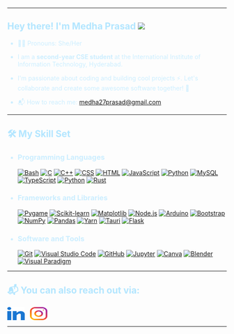

<!---
medha2716/medha2716 is a ✨ special ✨ repository because its `README.md` (this file) appears on your GitHub profile.
You can click the Preview link to take a look at your changes.
--->
---

<div style="color: #b3e6ff ;">

## Hey there! I'm Medha Prasad <img src="https://media.giphy.com/media/hvRJCLFzcasrR4ia7z/giphy.gif" width="25px"></a>
<div align="left" style="font-size: 90%;" >


</div>




<div style="color: #cceeff ;" >

- 👩‍🎓 Pronouns: She/Her

- I am a **second-year CSE student** at the International Institute of Information Technology, Hyderabad.
- I'm passionate about coding and building cool projects ⚡. Let's collaborate and create some awesome software together! 🚀

- 📬 How to reach me: [medha27prasad@gmail.com](mailto:medha27prasad@gmail.com)


</div>

---

<div style="color: #b3e6ff ;">

## 🛠️ My Skill Set

</div>





<ul style="color: #cceeff ;">
<li>
    <h3>Programming Languages</h3>
    <p>
        <a href="#"><img alt="Bash" src="https://img.shields.io/badge/Bash-121011.svg?logo=gnu-bash&logoColor=white"></a>
        <a href="#"><img alt="C" src="https://custom-icon-badges.herokuapp.com/badge/C-03599C.svg?logo=c-in-hexagon&logoColor=white"></a>
        <a href="#"><img alt="C++" src="https://custom-icon-badges.herokuapp.com/badge/C++-9C033A.svg?logo=cpp2&logoColor=white"></a>
        <a href="#"><img alt="CSS" src="https://img.shields.io/badge/CSS-1572B6.svg?logo=css3&logoColor=white"></a>
        <a href="#"><img alt="HTML" src="https://img.shields.io/badge/HTML-E34F26.svg?logo=html5&logoColor=white"></a>
        <a href="#"><img alt="JavaScript" src="https://img.shields.io/badge/JavaScript-F7DF1E.svg?logo=javascript&logoColor=black"></a>
        <a href="#"><img alt="Python" src="https://img.shields.io/badge/Python-14354C.svg?logo=python&logoColor=white"></a>
      <a href="#"><img alt="MySQL" src="https://img.shields.io/badge/MySQL-00f.svg?logo=mysql&logoColor=white"></a>
        <a href="#"><img alt="TypeScript" src="https://img.shields.io/badge/TypeScript-3178C6.svg?logo=typescript&logoColor=white"></a>
           <a href="#"><img alt="Python" src="https://img.shields.io/badge/Python-14354C.svg?logo=python&logoColor=white"></a>
    <a href="#"><img alt="Rust" src="https://img.shields.io/badge/Rust-000000.svg?logo=rust&logoColor=white"></a>
    </p>
    </li>
    <li>
    <h3>Frameworks and Libraries</h3>
    <p>
     <a href="#"><img alt="Pygame" src="https://img.shields.io/badge/Pygame-%23000000.svg?logo=pygame&logoColor=white"></a>
      <a href="#"><img alt="Scikit-learn" src="https://img.shields.io/badge/Scikit--learn-%23000000.svg?logo=scikit-learn&logoColor=white"></a>
      <a href="#"><img alt="Matplotlib" src="https://img.shields.io/badge/Matplotlib-%23000000.svg?logo=matplotlib&logoColor=white"></a>
    <a href="#"><img alt="Node.js" src="https://img.shields.io/badge/Node.js-339933.svg?logo=node.js&logoColor=white"></a>
        <a href="#"><img alt="Arduino" src="https://img.shields.io/badge/-Arduino-00979D?logo=Arduino&logoColor=white"></a>
    <a href="#"><img alt="Bootstrap" src="https://img.shields.io/badge/Bootstrap-7952B3.svg?logo=bootstrap&logoColor=white"></a>
    <a href="#"><img alt="NumPy" src="https://img.shields.io/badge/Numpy-013243.svg?logo=numpy&logoColor=white"></a>
    <a href="#"><img alt="Pandas" src="https://img.shields.io/badge/Pandas-150458.svg?logo=pandas&logoColor=white"></a>
    <a href="#"><img alt="Yarn" src="https://img.shields.io/badge/Yarn-2C8EBB.svg?logo=yarn&logoColor=white"></a>
    <a href="#"><img alt="Tauri" src="https://img.shields.io/badge/Tauri-EE4C2C.svg?logo=tauri&logoColor=white"></a>
    <a href="#"><img alt="Flask" src="https://img.shields.io/badge/Flask-000000.svg?logo=flask&logoColor=white"></a>
    </p>
    </li>
    <li>
    <h3>Software and Tools</h3>
    <p>
        <a href="#"><img alt="Git" src="https://img.shields.io/badge/Git-F05033.svg?logo=git&logoColor=white"></a>
        <a href="#"><img alt="Visual Studio Code" src="https://img.shields.io/badge/Visual%20Studio%20Code-0078d7.svg?logo=visual-studio-code&logoColor=white"></a>
        <a href="#"><img alt="GitHub" src="https://img.shields.io/badge/GitHub-181717.svg?logo=github&logoColor=white"></a>
        <a href="#"><img alt="Jupyter" src="https://img.shields.io/badge/Jupyter-F37626.svg?logo=Jupyter&logoColor=white"></a>
        <a href="#"><img alt="Canva" src="https://img.shields.io/badge/Canva-00C4CC.svg?logo=canva&logoColor=white"></a>
    <a href="#"><img alt="Blender" src="https://img.shields.io/badge/Blender-F5792A.svg?logo=blender&logoColor=white"></a>
    <a href="#"><img alt="Visual Paradigm" src="https://forums.visual-paradigm.com/uploads/default/original/1X/611984aefcf5ca1851796787682a14acf6b347dc.png" height="20"></a>
    </p>
    </li>
</ul>


---


<div style="color: #b3e6ff ;">

## 📬 You can also reach out via:

</div>


<a href="https://www.linkedin.com/in/medha-prasad-259818254/" target="_blank"><img align="center" src="linked-in-alt.svg" alt="medha-praasd" height="30" width="40" /></a>
&nbsp;
<a href="https://www.instagram.com/medha_2705/" target="_blank"><img align="center" src="instagram.svg" alt="medha_2705" height="30" width="40" /></a>
&nbsp;

---
